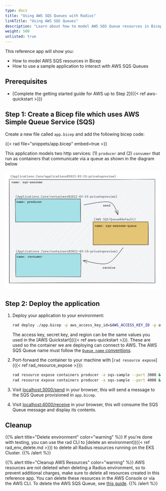 ```yaml
---
type: docs
title: "Using AWS SQS Queues with Radius"
linkTitle: "Using AWS SQS Queues"
description: "Learn about how to model AWS SQS Queue resources in Bicep and them it in a Radius application"
weight: 500
unlisted: true
---
```


This reference app will show you:

* How to model AWS SQS resources in Bicep
* How to use a sample application to interact with AWS SQS Queues

## Prerequisites

- [Complete the getting started guide for AWS up to Step 2]({{< ref aws-quickstart >}})

## Step 1: Create a Bicep file which uses AWS Simple Queue Service (SQS)

Create a new file called `app.bicep` and add the following bicep code:

{{< rad file="snippets/app.bicep" embed=true >}}

This application models two http services: (1) `producer` and (2) `consumer` that run as containers that communicate via a queue as shown in the diagram below

<img src="./diagram.jpg" alt="Boxes and arrows diagram of the sqs-awesome app" width=1000px>

## Step 2: Deploy the application

1. Deploy your application to your environment:

    ```bash
    rad deploy ./app.bicep -p aws_access_key_id=$AWS_ACCESS_KEY_ID -p aws_secret_access_key=$AWS_SECRET_ACCESS_KEY -p aws_region=$AWS_REGION -p queue_name='queue'
    ```

    The access key, secret key, and region can be the same values you used in the [AWS Quickstart]({{< ref aws-quickstart >}}). These are used so the container we are deploying can connect to AWS. The AWS SQS Queue name must follow the [`Queue name` conventions](https://docs.aws.amazon.com/AWSSimpleQueueService/latest/SQSDeveloperGuide/quotas-queues.html).

1. Port-forward the container to your machine with [`rad resource expose`]({{< ref rad_resource_expose >}}):

    ```bash
    rad resource expose containers producer -a sqs-sample --port 3000 &
    rad resource expose containers producer -a sqs-sample --port 4000 &
    ```

1. Visit [localhost:3000/send](http://localhost:3000/send) in your browser, this will send a message to the SQS Queue provisioned in `app.bicep`. 

1. Visit [localhost:4000/receive](http://localhost:4000/receive) in your browser, this will consume the SQS Queue message and display its contents.

## Cleanup

{{% alert title="Delete environment" color="warning" %}}
If you're done with testing, you can use the rad CLI to [delete an environment]({{< ref rad_env_delete.md >}}) to delete all Radius resources running on the EKS Cluster.
{{% /alert %}}

{{% alert title="Cleanup AWS Resources" color="warning" %}}
AWS resources are not deleted when deleting a Radius environment, so to prevent additional charges, make sure to delete all resources created in this reference app. You can delete these resources in the AWS Console or via the AWS CLI. To delete the AWS SQS Queue, see [this guide](https://docs.aws.amazon.com/AWSSimpleQueueService/latest/SQSDeveloperGuide/step-delete-queue.html).
{{% /alert %}}